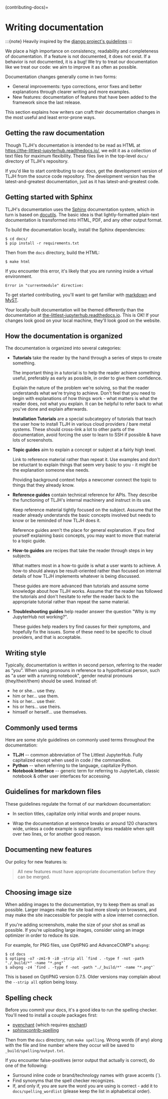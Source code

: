 (contributing-docs)=

# Writing documentation

:::{note}
Heavily inspired by the
[django project's guidelines](https://docs.djangoproject.com/en/dev/internals/contributing/writing-documentation/)
:::

We place a high importance on consistency, readability and completeness of documentation.
If a feature is not documented, it does not exist. If a behavior is not documented,
it is a bug! We try to treat our
documentation like we treat our code: we aim to improve it as often as
possible.

Documentation changes generally come in two forms:

- General improvements: typo corrections, error fixes and better
  explanations through clearer writing and more examples.
- New features: documentation of features that have been added to the
  framework since the last release.

This section explains how writers can craft their documentation changes
in the most useful and least error-prone ways.

## Getting the raw documentation

Though TLJH's documentation is intended to be read as HTML at
<https://the-littlest-jupyterhub.readthedocs.io/>, we edit it as a collection of text files for
maximum flexibility. These files live in the top-level `docs/` directory of
TLJH's repository.

If you'd like to start contributing to our docs, get the development version of
TLJH from the source code repository. The development version has the
latest-and-greatest documentation, just as it has latest-and-greatest code.

## Getting started with Sphinx

TLJH's documentation uses the [Sphinx](http://sphinx-doc.org/) documentation system, which in turn
is based on [docutils](http://docutils.sourceforge.net/). The basic idea is that lightly-formatted plain-text
documentation is transformed into HTML, PDF, and any other output format.

To build the documentation locally, install the Sphinx dependencies:

```console
$ cd docs/
$ pip install -r requirements.txt
```

Then from the `docs` directory, build the HTML:

```console
$ make html
```

If you encounter this error, it's likely that you are running inside a virtual environment.

```console
Error in "currentmodule" directive:
```

To get started contributing, you'll want to get familiar with [markdown](https://commonmark.org/help/) and [MyST](https://myst-parser.readthedocs.io).

Your locally-built documentation will be themed differently than the
documentation at [the-littlest-jupyterhub.readthedocs.io](https://the-littlest-jupyterhub.readthedocs.io).
This is OK! If your changes look good on your local machine, they'll look good
on the website.

## How the documentation is organized

The documentation is organized into several categories:

- **Tutorials** take the reader by the hand through a series
  of steps to create something.

  The important thing in a tutorial is to help the reader achieve something
  useful, preferably as early as possible, in order to give them confidence.

  Explain the nature of the problem we're solving, so that the reader
  understands what we're trying to achieve. Don't feel that you need to begin
  with explanations of how things work - what matters is what the reader does,
  not what you explain. It can be helpful to refer back to what you've done and
  explain afterwards.

  **Installation Tutorials** are a special subcategory of tutorials that
  teach the user how to install TLJH in various cloud providers / bare metal
  systems. These should cross-link a lot to other parts of the documentation,
  avoid forcing the user to learn to SSH if possible & have lots of screenshots.

- **Topic guides** aim to explain a concept or subject at a
  fairly high level.

  Link to reference material rather than repeat it. Use examples and don't be
  reluctant to explain things that seem very basic to you - it might be the
  explanation someone else needs.

  Providing background context helps a newcomer connect the topic to things
  that they already know.

- **Reference guides** contain technical reference for APIs.
  They describe the functioning of TLJH's internal machinery and instruct in
  its use.

  Keep reference material tightly focused on the subject. Assume that the
  reader already understands the basic concepts involved but needs to know or
  be reminded of how TLJH does it.

  Reference guides aren't the place for general explanation. If you find
  yourself explaining basic concepts, you may want to move that material to a
  topic guide.

- **How-to guides** are recipes that take the reader through
  steps in key subjects.

  What matters most in a how-to guide is what a user wants to achieve.
  A how-to should always be result-oriented rather than focused on internal
  details of how TLJH implements whatever is being discussed.

  These guides are more advanced than tutorials and assume some knowledge about
  how TLJH works. Assume that the reader has followed the tutorials and don't
  hesitate to refer the reader back to the appropriate tutorial rather than
  repeat the same material.

- **Troubleshooting guides** help reader answer the question "Why is my JupyterHub
  not working?".

  These guides help readers try find causes for their symptoms, and hopefully fix
  the issues. Some of these need to be specific to cloud providers, and that is
  acceptable.

## Writing style

Typically, documentation is written in second person, referring to the reader as “you”.
When using pronouns in reference to a hypothetical person, such as "a user with
a running notebook", gender neutral pronouns (they/their/them) should be used.
Instead of:

- he or she... use they.
- him or her... use them.
- his or her... use their.
- his or hers... use theirs.
- himself or herself... use themselves.

## Commonly used terms

Here are some style guidelines on commonly used terms throughout the
documentation:

- **TLJH** -- common abbreviation of The Littlest JupyterHub. Fully
  capitalized except when used in code / the commandline.
- **Python** -- when referring to the language, capitalize Python.
- **Notebook Interface** -- generic term for referring to JupyterLab,
  classic notebook & other user interfaces for accessing.

## Guidelines for markdown files

These guidelines regulate the format of our markdown
documentation:

- In section titles, capitalize only initial words and proper nouns.

- Wrap the documentation at sentence breaks or around 120 characters wide, unless a code example
  is significantly less readable when split over two lines, or for another
  good reason.

## Documenting new features

Our policy for new features is:

> All new features must have appropriate documentation before they
> can be merged.

## Choosing image size

When adding images to the documentation, try to keep them as small as possible.
Larger images make the site load more slowly on browsers, and may make the site
inaccessible for people with a slow internet connection.

If you're adding screenshots, make the size of your shot as small as possible.
If you're uploading large images, consider using an image optimizer in order
to reduce its size.

For example, for PNG files, use OptiPNG and AdvanceCOMP's `advpng`:

```console
$ cd docs
$ optipng -o7 -zm1-9 -i0 -strip all `find . -type f -not -path "./_build/*" -name "*.png"`
$ advpng -z4 `find . -type f -not -path "./_build/*" -name "*.png"`
```

This is based on OptiPNG version 0.7.5. Older versions may complain about the
`--strip all` option being lossy.

## Spelling check

Before you commit your docs, it's a good idea to run the spelling checker.
You'll need to install a couple packages first:

- [pyenchant](https://pypi.org/project/pyenchant/) (which requires
  [enchant](https://www.abisource.com/projects/enchant/))
- [sphinxcontrib-spelling](https://pypi.org/project/sphinxcontrib-spelling/)

Then from the `docs` directory, run `make spelling`. Wrong words (if any)
along with the file and line number where they occur will be saved to
`_build/spelling/output.txt`.

If you encounter false-positives (error output that actually is correct), do
one of the following:

- Surround inline code or brand/technology names with grave accents (\`).
- Find synonyms that the spell checker recognizes.
- If, and only if, you are sure the word you are using is correct - add it
  to `docs/spelling_wordlist` (please keep the list in alphabetical order).
